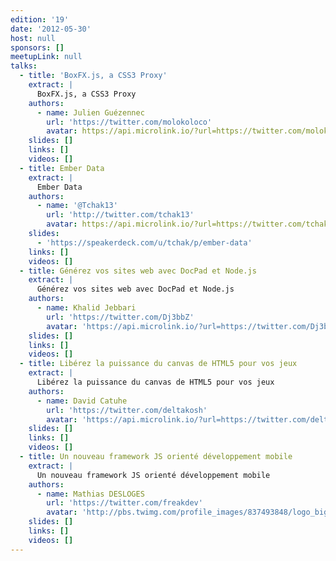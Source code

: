 ```yaml
---
edition: '19'
date: '2012-05-30'
host: null
sponsors: []
meetupLink: null
talks:
  - title: 'BoxFX.js, a CSS3 Proxy'
    extract: |
      BoxFX.js, a CSS3 Proxy
    authors:
      - name: Julien Guézennec
        url: 'https://twitter.com/molokoloco'
        avatar: https://api.microlink.io/?url=https://twitter.com/molokoloco&amps;embed=image.url
    slides: []
    links: []
    videos: []
  - title: Ember Data
    extract: |
      Ember Data
    authors:
      - name: '@Tchak13'
        url: 'http://twitter.com/tchak13'
        avatar: https://api.microlink.io/?url=https://twitter.com/tchak13&amps;embed=image.url
    slides:
      - 'https://speakerdeck.com/u/tchak/p/ember-data'
    links: []
    videos: []
  - title: Générez vos sites web avec DocPad et Node.js
    extract: |
      Générez vos sites web avec DocPad et Node.js
    authors:
      - name: Khalid Jebbari
        url: 'https://twitter.com/Dj3bbZ'
        avatar: 'https://api.microlink.io/?url=https://twitter.com/Dj3bbZ&amps;embed=image.url'
    slides: []
    links: []
    videos: []
  - title: Libérez la puissance du canvas de HTML5 pour vos jeux
    extract: |
      Libérez la puissance du canvas de HTML5 pour vos jeux
    authors:
      - name: David Catuhe
        url: 'https://twitter.com/deltakosh'
        avatar: 'https://api.microlink.io/?url=https://twitter.com/deltakosh&amps;embed=image.url'
    slides: []
    links: []
    videos: []
  - title: Un nouveau framework JS orienté développement mobile
    extract: |
      Un nouveau framework JS orienté développement mobile
    authors:
      - name: Mathias DESLOGES
        url: 'https://twitter.com/freakdev'
        avatar: 'http://pbs.twimg.com/profile_images/837493848/logo_bigger.jpg'
    slides: []
    links: []
    videos: []
---
```

